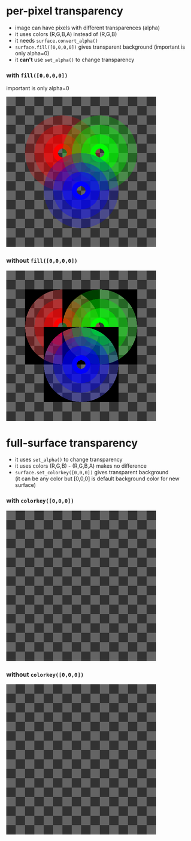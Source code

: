 
# per-pixel transparency

- image can have pixels with different transparences (alpha)
- it uses colors (R,G,B,A) instead of (R,G,B)
- it needs `surface.convert_alpha()`
- `surface.fill([0,0,0,0])` gives transparent background (important is only alpha=0)
- it **can't** use `set_alpha()` to change transparency

### with `fill([0,0,0,0])`  

important is only alpha=0

![#1](screenshots/per-pixel.png?raw=true)

### without `fill([0,0,0,0])`

![#1](screenshots/per-pixel-without-fill.png?raw=true)

# full-surface transparency

- it uses `set_alpha()` to change transparency
- it uses colors (R,G,B) - (R,G,B,A) makes no difference
- `surface.set_colorkey([0,0,0])` gives transparent background   
(it can be any color but [0,0,0] is default background color for new surface)

###  with `colorkey([0,0,0]) `

![#1](screenshots/full-surface.gif?raw=true)

### without `colorkey([0,0,0]) `

![#1](screenshots/full-surface-without-colorkey.gif?raw=true)

